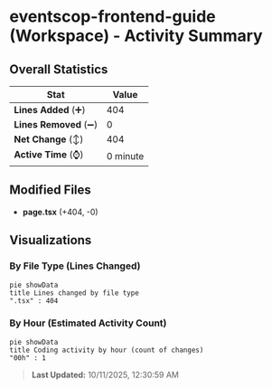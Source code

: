 # eventscop-frontend-guide (Workspace) - Activity Summary 

## Overall Statistics

| Stat                   | Value                                                             |
| ---------------------- | ----------------------------------------------------------------- |
| **Lines Added** (➕)   | 404                                          |
| **Lines Removed** (➖) | 0                                        |
| **Net Change** (↕)    | 404                |
| **Active Time** (⌚)   | 0 minute |


## Modified Files
- **page.tsx** (+404, -0)

## Visualizations

### By File Type (Lines Changed)

```mermaid
pie showData
title Lines changed by file type
".tsx" : 404
```

### By Hour (Estimated Activity Count)

```mermaid
pie showData
title Coding activity by hour (count of changes)
"00h" : 1
```


> **Last Updated:** 10/11/2025, 12:30:59 AM